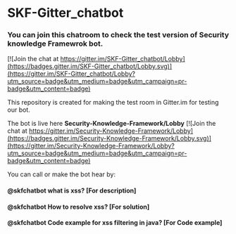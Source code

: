 # SKF-Gitter_chatbot

### You can join this chatroom to check the test version of Security knowledge Framewrok bot.

[![Join the chat at https://gitter.im/SKF-Gitter_chatbot/Lobby](https://badges.gitter.im/SKF-Gitter_chatbot/Lobby.svg)](https://gitter.im/SKF-Gitter_chatbot/Lobby?utm_source=badge&utm_medium=badge&utm_campaign=pr-badge&utm_content=badge)

This repository is created for making the test room in Gitter.im for testing our bot.

The bot is live here **Security-Knowledge-Framework/Lobby**
[![Join the chat at https://gitter.im/Security-Knowledge-Framework/Lobby](https://badges.gitter.im/Security-Knowledge-Framework/Lobby.svg)](https://gitter.im/Security-Knowledge-Framework/Lobby?utm_source=badge&utm_medium=badge&utm_campaign=pr-badge&utm_content=badge)

You can call or make the bot hear by: 
#### @skfchatbot what is xss? [For description]
#### @skfchatbot How to resolve xss? [For solution]
#### @skfchatbot Code example for xss filtering in java? [For Code example]


